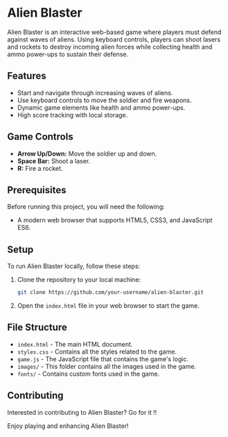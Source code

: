# Alien Blaster

Alien Blaster is an interactive web-based game where players must defend against waves of aliens. Using keyboard controls, players can shoot lasers and rockets to destroy incoming alien forces while collecting health and ammo power-ups to sustain their defense.

## Features

-   Start and navigate through increasing waves of aliens.
-   Use keyboard controls to move the soldier and fire weapons.
-   Dynamic game elements like health and ammo power-ups.
-   High score tracking with local storage.

## Game Controls

-   **Arrow Up/Down:** Move the soldier up and down.
-   **Space Bar:** Shoot a laser.
-   **R:** Fire a rocket.

## Prerequisites

Before running this project, you will need the following:

-   A modern web browser that supports HTML5, CSS3, and JavaScript ES6.

## Setup

To run Alien Blaster locally, follow these steps:

1. Clone the repository to your local machine:
    ```bash
    git clone https://github.com/your-username/alien-blaster.git
    ```
2. Open the `index.html` file in your web browser to start the game.

## File Structure

-   `index.html` - The main HTML document.
-   `styles.css` - Contains all the styles related to the game.
-   `game.js` - The JavaScript file that contains the game's logic.
-   `images/` - This folder contains all the images used in the game.
-   `fonts/` - Contains custom fonts used in the game.

## Contributing

Interested in contributing to Alien Blaster? Go for it !!

Enjoy playing and enhancing Alien Blaster!
